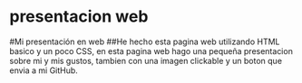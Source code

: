 # presentacion web
#Mi presentación en web 
##He hecho esta pagina web utilizando HTML basico y un poco CSS, en esta pagina web hago una pequeña presentacion sobre mi y mis gustos, tambien con una imagen clickable
y un boton que envia a mi GitHub.
